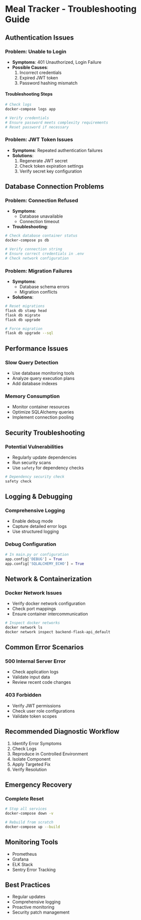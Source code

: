 # Meal Tracker - Troubleshooting Guide

## Authentication Issues

### Problem: Unable to Login

- **Symptoms**: 401 Unauthorized, Login Failure
- **Possible Causes**:
  1. Incorrect credentials
  2. Expired JWT token
  3. Password hashing mismatch

#### Troubleshooting Steps

```bash
# Check logs
docker-compose logs app

# Verify credentials
# Ensure password meets complexity requirements
# Reset password if necessary
```

### Problem: JWT Token Issues

- **Symptoms**: Repeated authentication failures
- **Solutions**:
  1. Regenerate JWT secret
  2. Check token expiration settings
  3. Verify secret key configuration

## Database Connection Problems

### Problem: Connection Refused

- **Symptoms**:
  - Database unavailable
  - Connection timeout
- **Troubleshooting**:

```bash
# Check database container status
docker-compose ps db

# Verify connection string
# Ensure correct credentials in .env
# Check network configuration
```

### Problem: Migration Failures

- **Symptoms**:
  - Database schema errors
  - Migration conflicts
- **Solutions**:

```bash
# Reset migrations
flask db stamp head
flask db migrate
flask db upgrade

# Force migration
flask db upgrade --sql
```

## Performance Issues

### Slow Query Detection

- Use database monitoring tools
- Analyze query execution plans
- Add database indexes

### Memory Consumption

- Monitor container resources
- Optimize SQLAlchemy queries
- Implement connection pooling

## Security Troubleshooting

### Potential Vulnerabilities

- Regularly update dependencies
- Run security scans
- Use `safety` for dependency checks

```bash
# Dependency security check
safety check
```

## Logging & Debugging

### Comprehensive Logging

- Enable debug mode
- Capture detailed error logs
- Use structured logging

### Debug Configuration

```python
# In main.py or configuration
app.config['DEBUG'] = True
app.config['SQLALCHEMY_ECHO'] = True
```

## Network & Containerization

### Docker Network Issues

- Verify docker network configuration
- Check port mappings
- Ensure container intercommunication

```bash
# Inspect docker networks
docker network ls
docker network inspect backend-flask-api_default
```

## Common Error Scenarios

### 500 Internal Server Error

- Check application logs
- Validate input data
- Review recent code changes

### 403 Forbidden

- Verify JWT permissions
- Check user role configurations
- Validate token scopes

## Recommended Diagnostic Workflow

1. Identify Error Symptoms
2. Check Logs
3. Reproduce in Controlled Environment
4. Isolate Component
5. Apply Targeted Fix
6. Verify Resolution

## Emergency Recovery

### Complete Reset

```bash
# Stop all services
docker-compose down -v

# Rebuild from scratch
docker-compose up --build
```

## Monitoring Tools

- Prometheus
- Grafana
- ELK Stack
- Sentry Error Tracking

## Best Practices

- Regular updates
- Comprehensive logging
- Proactive monitoring
- Security patch management
